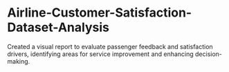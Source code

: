 # Airline-Customer-Satisfaction-Dataset-Analysis
Created a visual report to evaluate passenger feedback and satisfaction drivers, identifying areas for service improvement and enhancing decision-making.
